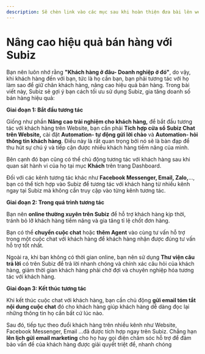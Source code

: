 ```yaml
---
description: Sẽ chèn link vào các mục sau khi hoàn thiện đưa bài lên web
---
```


# Nâng cao hiệu quả bán hàng với Subiz

Bạn nên luôn nhớ rằng **"Khách hàng ở đâu- Doanh nghiệp ở đó"**, do vậy, khi khách hàng đến với bạn, tức là họ cần bạn, bạn phải tương tác với họ làm sao để giữ chân khách hàng, nâng cao hiệu quả bán hàng. Trong bài viết này, Subiz sẽ gợi ý bạn cách tối ưu sử dụng Subiz, gia tăng doanh số bán hàng hiệu quả:

**Giai đoạn 1: Bắt đầu tương tác**

Giống như phần **Nâng cao trải nghiệm cho khách hàng,** để bắt đầu tương tác với khách hàng trên Website, bạn cần phải **Tích hợp cửa sổ Subiz Chat trên Website,** cài đặt **Automation- tự động gửi lời chào** và **Automation- hỏi thông tin khách hàng**. Điều này là rất quan trọng bởi nó sẽ là bàn đạp để thu hút sự chú ý và tiếp cận được nhiều khách hàng tiềm năng của mình.

Bên cạnh đó bạn cũng có thể chủ động tương tác với khách hàng sau khi quan sát hành vi của họ tại mục **Khách** trên trang Dashboard.

Đối với các kênh tương tác khác như **Facebook Messenger, Email, Zalo,**..., bạn có thể tích hợp vào Subiz để tương tác với khách hàng từ nhiều kênh ngay tại Subiz mà không cần truy cập vào từng kênh tương tác.

**Giai đoạn 2: Trong quá trình tương tác**

Bạn nên **online thường xuyên trên Subiz** để hỗ trợ khách hàng kịp thời, tránh bỏ lỡ khách hàng tiềm năng và gia tăng tỉ lệ chốt đơn hàng.

Bạn có thể **chuyển cuộc chat** hoặc **thêm Agent** vào cùng tư vấn hỗ trợ trong một cuộc chat với khách hàng để khách hàng nhận được đúng tư vấn hỗ trợ tốt nhất.

Ngoài ra, khi bạn không có thời gian online, bạn nên sử dụng **Thư viện câu trả lời** có trên Subiz để trả lời nhanh chóng và chính xác câu hỏi của khách hàng, giảm thời gian khách hàng phải chờ đợi và chuyên nghiệp hóa tương tác với khách hàng.

**Giai đoạn 3: Kết thúc tương tác**

Khi kết thúc cuộc chat với khách hàng, bạn cần chủ động **gửi email tóm tắt nội dung cuộc chat** đó cho khách hàng giúp khách hàng dễ dàng đọc lại những thông tin họ cần bất cứ lúc nào.

Sau đó, tiếp tục theo đuổi khách hàng trên nhiều kênh như Website, Facebook Messenger, Email …đã được tích hợp ngay trên Subiz. Chẳng hạn **lên lịch gửi email marketing** cho họ hay gọi điện chăm sóc hỗ trợ để đảm bảo vấn đề của khách hàng được giải quyết triệt để, nhanh chóng  



